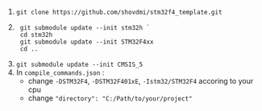1. `git clone https://github.com/shovdmi/stm32f4_template.git`
2. ```
    git submodule update --init stm32h `
    cd stm32h
    git submodule update --init STM32F4xx
    cd ..
    ```
3. `git submodule update --init CMSIS_5`
4. In `compile_commands.json` : 
    * change `-DSTM32F4`, `-DSTM32F401xE`, `-Istm32/STM32F4` accoring to your cpu
    * change `"directory": "C:/Path/to/your/project"`
